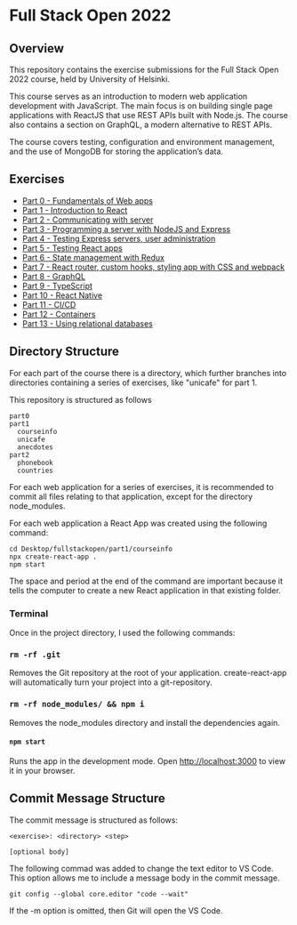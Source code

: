 # Full Stack Open 2022

## Overview
This repository contains the exercise submissions for the Full Stack Open 2022 course, held by University of Helsinki.

This course serves as an introduction to modern web application development with JavaScript. The main focus is on building single page applications with ReactJS that use REST APIs built with Node.js. The course also contains a section on GraphQL, a modern alternative to REST APIs.

The course covers testing, configuration and environment management, and the use of MongoDB for storing the application’s data.

## Exercises
- [Part 0 - Fundamentals of Web apps](https://github.com/alffonti/fullstackopen/tree/master/part0)
- [Part 1 - Introduction to React](https://github.com/alffonti/fullstackopen/tree/master/part1)
- [Part 2 - Communicating with server](https://github.com/alffonti/fullstackopen/tree/master/part2)
- [Part 3 - Programming a server with NodeJS and Express](https://github.com/alffonti/fullstackopen/tree/master/part3)
- [Part 4 - Testing Express servers, user administration](https://github.com/alffonti/fullstackopen/tree/master/part4)
- [Part 5 - Testing React apps](https://github.com/alffonti/fullstackopen/tree/master/part5)
- [Part 6 - State management with Redux](https://github.com/alffonti/fullstackopen/tree/master/part6)
- [Part 7 - React router, custom hooks, styling app with CSS and webpack](https://github.com/alffonti/fullstackopen/tree/master/part7)
- [Part 8 - GraphQL](https://github.com/alffonti/fullstackopen/tree/master/part8)
- [Part 9 - TypeScript](https://github.com/alffonti/fullstackopen/tree/master/part9)
- [Part 10 - React Native](https://github.com/alffonti/fullstackopen/tree/master/part10)
- [Part 11 - CI/CD](https://github.com/alffonti/fullstackopen/tree/master/part11)
- [Part 12 - Containers](https://github.com/alffonti/fullstackopen/tree/master/part12)
- [Part 13 - Using relational databases](https://github.com/alffonti/fullstackopen/tree/master/part13)


## Directory Structure

For each part of the course there is a directory, which further branches into directories containing a series of exercises, like "unicafe" for part 1.

This repository is structured as follows

```
part0
part1
  courseinfo
  unicafe
  anecdotes
part2
  phonebook
  countries
```

For each web application for a series of exercises, it is recommended to commit all files relating to that application, except for the directory node_modules.


For each web application a React App was created using the following command:

```shell
cd Desktop/fullstackopen/part1/courseinfo
npx create-react-app .
npm start
```

The space and period at the end of the command are important because it tells the computer to create a new React application in that existing folder.

### Terminal
Once in the project directory, I used the following commands:

### `rm -rf .git`

Removes the Git repository at the root of your application.
create-react-app will automatically turn your project into a git-repository.

### `rm -rf node_modules/ && npm i`

Removes the node_modules directory and install the dependencies again.

#### `npm start`

Runs the app in the development mode.
Open [http://localhost:3000](http://localhost:3000) to view it in your browser.

## Commit Message Structure

The commit message is structured as follows:

```
<exercise>: <directory> <step>

[optional body]
```

The following commad was added to change the text editor to VS Code. This option allows me to include a message body in the commit message.

```
git config --global core.editor "code --wait"
```

If the -m option is omitted, then Git will open the VS Code.

